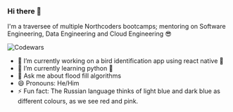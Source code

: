 ### Hi there 👋

I'm a traversee of multiple Northcoders bootcamps; mentoring on Software Engineering, Data Engineering and Cloud Engineering 😎

![Codewars](https://www.codewars.com/users/robert112233/badges/large)


- 🔭 I’m currently working on a bird identification app using react native 🦅
- 🌱 I’m currently learning python 🐍
- 💬 Ask me about flood fill algorithms
- 😄 Pronouns: He/Him
- ⚡ Fun fact: The Russian language thinks of light blue and dark blue as different colours, as we see red and pink.
